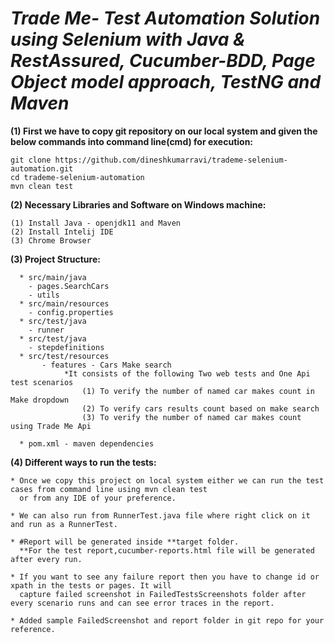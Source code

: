 

# *Trade Me- Test Automation Solution using Selenium with Java & RestAssured, Cucumber-BDD, Page Object model approach, TestNG and Maven* 

**(1) First we have to copy git repository on our local system and given the below commands into command line(cmd) for execution:**

```
git clone https://github.com/dineshkumarravi/trademe-selenium-automation.git
cd trademe-selenium-automation
mvn clean test

```
**(2) Necessary Libraries and Software on Windows machine:**

```
(1) Install Java - openjdk11 and Maven
(2) Install Intelij IDE
(3) Chrome Browser

```
**(3) Project Structure:**
```
  * src/main/java
    - pages.SearchCars
    - utils
  * src/main/resources
    - config.properties 
  * src/test/java
    - runner
  * src/test/java
    - stepdefinitions
  * src/test/resources
       - features - Cars Make search
            *It consists of the following Two web tests and One Api test scenarios
                (1) To verify the number of named car makes count in Make dropdown
                (2) To verify cars results count based on make search
                (3) To verify the number of named car makes count using Trade Me Api
      
  * pom.xml - maven dependencies    
```
**(4) Different ways to run the tests:**
```
* Once we copy this project on local system either we can run the test cases from command line using mvn clean test
  or from any IDE of your preference.
  
* We can also run from RunnerTest.java file where right click on it and run as a RunnerTest.

* #Report will be generated inside **target folder. 
  **For the test report,cucumber-reports.html file will be generated after every run.
  
* If you want to see any failure report then you have to change id or xpath in the tests or pages. It will
  capture failed screenshot in FailedTestsScreenshots folder after every scenario runs and can see error traces in the report.

* Added sample FailedScreenshot and report folder in git repo for your reference.
